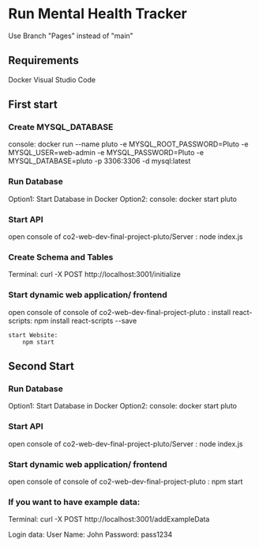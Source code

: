 # Run Mental Health Tracker 
Use Branch "Pages" instead of "main"

## Requirements

Docker
Visual Studio Code

## First start

### Create MYSQL_DATABASE

console:
    docker run --name pluto -e MYSQL_ROOT_PASSWORD=Pluto -e MYSQL_USER=web-admin -e MYSQL_PASSWORD=Pluto -e MYSQL_DATABASE=pluto -p 3306:3306 -d mysql:latest

### Run Database
Option1: Start Database in Docker
Option2: console:
            docker start pluto

### Start API
open console of co2-web-dev-final-project-pluto/Server :
    node index.js

### Create Schema and Tables
Terminal:
    curl -X POST http://localhost:3001/initialize


### Start dynamic web application/ frontend
open console of console of co2-web-dev-final-project-pluto :
    install react-scripts:
        npm install react-scripts --save

    start Website:
        npm start


## Second Start

### Run Database
Option1: Start Database in Docker
Option2: console:
            docker start pluto

### Start API
open console of co2-web-dev-final-project-pluto/Server :
    node index.js

### Start dynamic web application/ frontend
open console of console of co2-web-dev-final-project-pluto :
    npm start



### If you want to have example data:
Terminal:
    curl -X POST http://localhost:3001/addExampleData

Login data:
    User Name: John
    Password: pass1234
